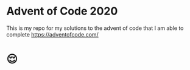 # Advent of Code 2020

This is my repo for my solutions to the advent of code that I am able to complete
https://adventofcode.com/ 
# 😌
